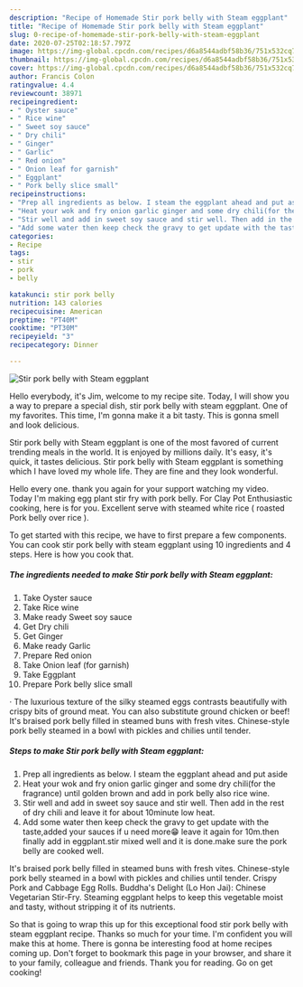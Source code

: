```yaml
---
description: "Recipe of Homemade Stir pork belly with Steam eggplant"
title: "Recipe of Homemade Stir pork belly with Steam eggplant"
slug: 0-recipe-of-homemade-stir-pork-belly-with-steam-eggplant
date: 2020-07-25T02:18:57.797Z
image: https://img-global.cpcdn.com/recipes/d6a8544adbf58b36/751x532cq70/stir-pork-belly-with-steam-eggplant-recipe-main-photo.jpg
thumbnail: https://img-global.cpcdn.com/recipes/d6a8544adbf58b36/751x532cq70/stir-pork-belly-with-steam-eggplant-recipe-main-photo.jpg
cover: https://img-global.cpcdn.com/recipes/d6a8544adbf58b36/751x532cq70/stir-pork-belly-with-steam-eggplant-recipe-main-photo.jpg
author: Francis Colon
ratingvalue: 4.4
reviewcount: 38971
recipeingredient:
- " Oyster sauce"
- " Rice wine"
- " Sweet soy sauce"
- " Dry chili"
- " Ginger"
- " Garlic"
- " Red onion"
- " Onion leaf for garnish"
- " Eggplant"
- " Pork belly slice small"
recipeinstructions:
- "Prep all ingredients as below. I steam the eggplant ahead and put aside"
- "Heat your wok and fry onion garlic ginger and some dry chili(for the fragrance) until golden brown and add in pork belly also rice wine."
- "Stir well and add in sweet soy sauce and stir well. Then add in the rest of dry chili and leave it for about 10minute low heat."
- "Add some water then keep check the gravy to get update with the taste,added your sauces if u need more😁 leave it again for 10m.then finally add in eggplant.stir mixed well and it is done.make sure the pork belly are cooked well."
categories:
- Recipe
tags:
- stir
- pork
- belly

katakunci: stir pork belly 
nutrition: 143 calories
recipecuisine: American
preptime: "PT40M"
cooktime: "PT30M"
recipeyield: "3"
recipecategory: Dinner

---
```



![Stir pork belly with Steam eggplant](https://img-global.cpcdn.com/recipes/d6a8544adbf58b36/751x532cq70/stir-pork-belly-with-steam-eggplant-recipe-main-photo.jpg)

Hello everybody, it's Jim, welcome to my recipe site. Today, I will show you a way to prepare a special dish, stir pork belly with steam eggplant. One of my favorites. This time, I'm gonna make it a bit tasty. This is gonna smell and look delicious.

Stir pork belly with Steam eggplant is one of the most favored of current trending meals in the world. It is enjoyed by millions daily. It's easy, it's quick, it tastes delicious. Stir pork belly with Steam eggplant is something which I have loved my whole life. They are fine and they look wonderful.

Hello every one. thank you again for your support watching my video. Today I&#39;m making egg plant stir fry with pork belly. For Clay Pot Enthusiastic cooking, here is for you. Excellent serve with steamed white rice ( roasted Pork belly over rice ).


To get started with this recipe, we have to first prepare a few components. You can cook stir pork belly with steam eggplant using 10 ingredients and 4 steps. Here is how you cook that.

<!--inarticleads1-->

##### The ingredients needed to make Stir pork belly with Steam eggplant:

1. Take  Oyster sauce
1. Take  Rice wine
1. Make ready  Sweet soy sauce
1. Get  Dry chili
1. Get  Ginger
1. Make ready  Garlic
1. Prepare  Red onion
1. Take  Onion leaf (for garnish)
1. Take  Eggplant
1. Prepare  Pork belly slice small


· The luxurious texture of the silky steamed eggs contrasts beautifully with crispy bits of ground meat. You can also substitute ground chicken or beef! It&#39;s braised pork belly filled in steamed buns with fresh vites. Chinese-style pork belly steamed in a bowl with pickles and chilies until tender. 

<!--inarticleads2-->

##### Steps to make Stir pork belly with Steam eggplant:

1. Prep all ingredients as below. I steam the eggplant ahead and put aside
1. Heat your wok and fry onion garlic ginger and some dry chili(for the fragrance) until golden brown and add in pork belly also rice wine.
1. Stir well and add in sweet soy sauce and stir well. Then add in the rest of dry chili and leave it for about 10minute low heat.
1. Add some water then keep check the gravy to get update with the taste,added your sauces if u need more😁 leave it again for 10m.then finally add in eggplant.stir mixed well and it is done.make sure the pork belly are cooked well.


It&#39;s braised pork belly filled in steamed buns with fresh vites. Chinese-style pork belly steamed in a bowl with pickles and chilies until tender. Crispy Pork and Cabbage Egg Rolls. Buddha&#39;s Delight (Lo Hon Jai): Chinese Vegetarian Stir-Fry. Steaming eggplant helps to keep this vegetable moist and tasty, without stripping it of its nutrients. 

So that is going to wrap this up for this exceptional food stir pork belly with steam eggplant recipe. Thanks so much for your time. I'm confident you will make this at home. There is gonna be interesting food at home recipes coming up. Don't forget to bookmark this page in your browser, and share it to your family, colleague and friends. Thank you for reading. Go on get cooking!
